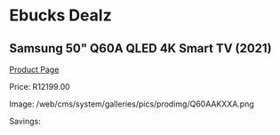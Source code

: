 
# Ebucks Dealz
## Samsung 50" Q60A QLED 4K Smart TV (2021)
[Product Page](https://www.ebucks.com/web/shop/productSelected.do?prodId=1211639774&catId=363628796)

Price: R12199.00

Image: /web/cms/system/galleries/pics/prodimg/Q60AAKXXA.png

Savings: 


	